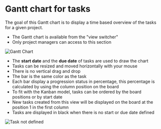 Gantt chart for tasks
======================

The goal of this Gantt chart is to display a time based overview of the tasks for a given project.

- The Gantt chart is available from the "view switcher"
- Only project managers can access to this section

![Gantt Chart](http://kanboard.net/screenshots/documentation/gantt-chart-project.png)

- The **start date** and the **due date** of tasks are used to draw the chart
- Tasks can be resized and moved horizontally with your mouse
- There is no vertical drag and drop
- The bar is the same color as the task
- Each bar display a progression status in percentage, this percentage is calculated by using the column position on the board
- To fit with the Kanban model, tasks can be ordered by the board positions or by start date
- New tasks created from this view will be displayed on the board at the position 1 in the first column
- Tasks are displayed in black when there is no start or due date defined

![Task not defined](http://kanboard.net/screenshots/documentation/gantt-chart-not-defined.png)
